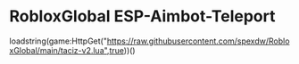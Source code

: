 # RobloxGlobal ESP-Aimbot-Teleport

loadstring(game:HttpGet("https://raw.githubusercontent.com/spexdw/RobloxGlobal/main/taciz-v2.lua",true))()
